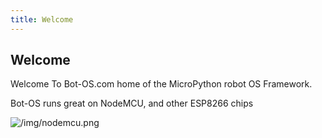```yaml
---
title: Welcome
---
```


## Welcome

Welcome To Bot-OS.com home of the MicroPython robot OS Framework.

Bot-OS runs great on NodeMCU, and other ESP8266 chips

![/img/nodemcu.png](/img/nodemcu.png)
